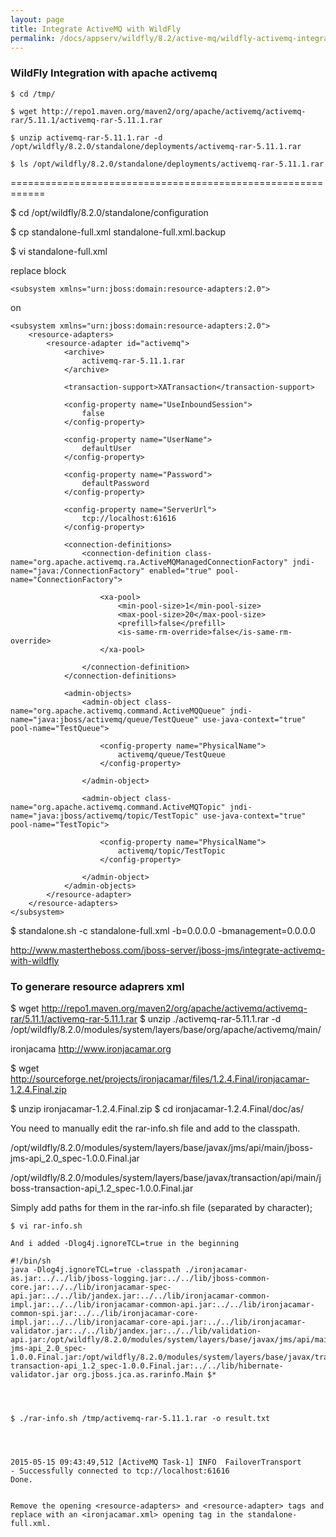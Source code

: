 ```yaml
---
layout: page
title: Integrate ActiveMQ with WildFly
permalink: /docs/appserv/wildfly/8.2/active-mq/wildfly-activemq-integration-as-application/
---
```



### WildFly Integration with apache activemq


    $ cd /tmp/

    $ wget http://repo1.maven.org/maven2/org/apache/activemq/activemq-rar/5.11.1/activemq-rar-5.11.1.rar

    $ unzip activemq-rar-5.11.1.rar -d /opt/wildfly/8.2.0/standalone/deployments/activemq-rar-5.11.1.rar

    $ ls /opt/wildfly/8.2.0/standalone/deployments/activemq-rar-5.11.1.rar


============================================================

$ cd /opt/wildfly/8.2.0/standalone/configuration

$ cp standalone-full.xml standalone-full.xml.backup

$ vi standalone-full.xml

replace block

    <subsystem xmlns="urn:jboss:domain:resource-adapters:2.0">

on

    <subsystem xmlns="urn:jboss:domain:resource-adapters:2.0">
        <resource-adapters>
            <resource-adapter id="activemq">
                <archive>
                    activemq-rar-5.11.1.rar
                </archive>

                <transaction-support>XATransaction</transaction-support>

                <config-property name="UseInboundSession">
                    false
                </config-property>

                <config-property name="UserName">
                    defaultUser
                </config-property>

                <config-property name="Password">
                    defaultPassword
                </config-property>

                <config-property name="ServerUrl">
                    tcp://localhost:61616
                </config-property>

                <connection-definitions>
                    <connection-definition class-name="org.apache.activemq.ra.ActiveMQManagedConnectionFactory" jndi-name="java:/ConnectionFactory" enabled="true" pool-name="ConnectionFactory">

                        <xa-pool>
                            <min-pool-size>1</min-pool-size>
                            <max-pool-size>20</max-pool-size>
                            <prefill>false</prefill>
                            <is-same-rm-override>false</is-same-rm-override>
                        </xa-pool>

                    </connection-definition>
                </connection-definitions>

                <admin-objects>
                    <admin-object class-name="org.apache.activemq.command.ActiveMQQueue" jndi-name="java:jboss/activemq/queue/TestQueue" use-java-context="true" pool-name="TestQueue">

                        <config-property name="PhysicalName">
                            activemq/queue/TestQueue
                        </config-property>

                    </admin-object>

                    <admin-object class-name="org.apache.activemq.command.ActiveMQTopic" jndi-name="java:jboss/activemq/topic/TestTopic" use-java-context="true" pool-name="TestTopic">

                        <config-property name="PhysicalName">
                            activemq/topic/TestTopic
                        </config-property>

                    </admin-object>
                </admin-objects>
            </resource-adapter>
        </resource-adapters>
    </subsystem>



$ standalone.sh -c standalone-full.xml -b=0.0.0.0 -bmanagement=0.0.0.0



http://www.mastertheboss.com/jboss-server/jboss-jms/integrate-activemq-with-wildfly



### To generare resource adaprers xml



$ wget http://repo1.maven.org/maven2/org/apache/activemq/activemq-rar/5.11.1/activemq-rar-5.11.1.rar
$ unzip ./activemq-rar-5.11.1.rar -d /opt/wildfly/8.2.0/modules/system/layers/base/org/apache/activemq/main/



ironjacama
http://www.ironjacamar.org

$ wget http://sourceforge.net/projects/ironjacamar/files/1.2.4.Final/ironjacamar-1.2.4.Final.zip

$ unzip ironjacamar-1.2.4.Final.zip
$ cd ironjacamar-1.2.4.Final/doc/as/



You need to manually edit the rar-info.sh file and add to the classpath.

/opt/wildfly/8.2.0/modules/system/layers/base/javax/jms/api/main/jboss-jms-api_2.0_spec-1.0.0.Final.jar

/opt/wildfly/8.2.0/modules/system/layers/base/javax/transaction/api/main/jboss-transaction-api_1.2_spec-1.0.0.Final.jar

Simply add paths for them in the rar-info.sh file (separated by character);


    $ vi rar-info.sh

    And i added -Dlog4j.ignoreTCL=true in the beginning

    #!/bin/sh
    java -Dlog4j.ignoreTCL=true -classpath ./ironjacamar-as.jar:../../lib/jboss-logging.jar:../../lib/jboss-common-core.jar:../../lib/ironjacamar-spec-api.jar:../../lib/jandex.jar:../../lib/ironjacamar-common-impl.jar:../../lib/ironjacamar-common-api.jar:../../lib/ironjacamar-common-spi.jar:../../lib/ironjacamar-core-impl.jar:../../lib/ironjacamar-core-api.jar:../../lib/ironjacamar-validator.jar:../../lib/jandex.jar:../../lib/validation-api.jar:/opt/wildfly/8.2.0/modules/system/layers/base/javax/jms/api/main/jboss-jms-api_2.0_spec-1.0.0.Final.jar:/opt/wildfly/8.2.0/modules/system/layers/base/javax/transaction/api/main/jboss-transaction-api_1.2_spec-1.0.0.Final.jar:../../lib/hibernate-validator.jar org.jboss.jca.as.rarinfo.Main $*




    $ ./rar-info.sh /tmp/activemq-rar-5.11.1.rar -o result.txt




    2015-05-15 09:43:49,512 [ActiveMQ Task-1] INFO  FailoverTransport              - Successfully connected to tcp://localhost:61616
    Done.


    Remove the opening <resource-adapters> and <resource-adapter> tags and replace with an <ironjacamar.xml> opening tag in the standalone-full.xml.

